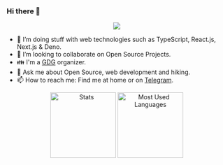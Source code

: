 ### Hi there 👋
<p align="center">
  <img src="https://readme-typing-svg.herokuapp.com?font=Fira+Code&color=%235094F0&size=24&lines=Full+Stack+web+developer;Always+learning+new+things">
</p>

- 🌱 I’m doing stuff with web technologies such as TypeScript, React.js, Next.js & Deno. 
- 👯 I’m looking to collaborate on Open Source Projects.
- 👪 I'm a [GDG](https://developers.google.com/community/gdg) organizer.
- 💬 Ask me about Open Source, web development and hiking. 
- 📫 How to reach me: Find me at home or on [Telegram](https://t.me/manuelalferez).

<div align="center">
  <img src="https://github-readme-stats.vercel.app/api?username=manuelalferez&show_icons=true" alt="Stats" height="150">
  <img src="https://github-readme-stats.vercel.app/api/top-langs/?username=manuelalferez&layout=compact" alt="Most Used Languages" height="150">
 </div>
